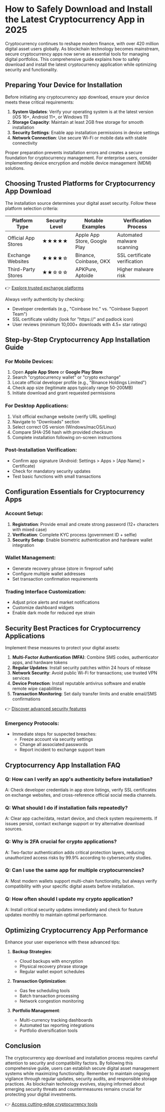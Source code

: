 # How to Safely Download and Install the Latest Cryptocurrency App in 2025

Cryptocurrency continues to reshape modern finance, with over 420 million digital asset users globally. As blockchain technology becomes mainstream, secure cryptocurrency apps now serve as essential tools for managing digital portfolios. This comprehensive guide explains how to safely download and install the latest cryptocurrency application while optimizing security and functionality.

## Preparing Your Device for Installation

Before initiating any cryptocurrency app download, ensure your device meets these critical requirements:

1. **System Updates**: Verify your operating system is at the latest version (iOS 16+, Android 11+, or Windows 11)
2. **Storage Capacity**: Maintain at least 2GB free storage for smooth installation
3. **Security Settings**: Enable app installation permissions in device settings
4. **Network Connection**: Use secure Wi-Fi or mobile data with stable connectivity

Proper preparation prevents installation errors and creates a secure foundation for cryptocurrency management. For enterprise users, consider implementing device encryption and mobile device management (MDM) solutions.

## Choosing Trusted Platforms for Cryptocurrency App Download

The installation source determines your digital asset security. Follow these platform selection criteria:

| Platform Type       | Security Level | Notable Examples         | Verification Process               |
|---------------------|----------------|--------------------------|------------------------------------|
| Official App Stores | ★★★★★          | Apple App Store, Google Play | Automated malware scanning         |
| Exchange Websites   | ★★★★☆          | Binance, Coinbase, OKX    | SSL certificate verification       |
| Third-Party Stores  | ★★☆☆☆          | APKPure, Aptoide          | Higher malware risk                |

👉 [Explore trusted exchange platforms](https://bit.ly/okx-bonus)

Always verify authenticity by checking:
- Developer credentials (e.g., "Coinbase Inc." vs. "Coinbase Support Team")
- SSL certificate validity (look for "https://" and padlock icon)
- User reviews (minimum 10,000+ downloads with 4.5+ star ratings)

## Step-by-Step Cryptocurrency App Installation Guide

### For Mobile Devices:
1. Open **Apple App Store** or **Google Play Store**
2. Search "cryptocurrency wallet" or "crypto exchange"
3. Locate official developer profile (e.g., "Binance Holdings Limited")
4. Check app size (legitimate apps typically range 50-200MB)
5. Initiate download and grant requested permissions

### For Desktop Applications:
1. Visit official exchange website (verify URL spelling)
2. Navigate to "Downloads" section
3. Select correct OS version (Windows/macOS/Linux)
4. Compare SHA-256 hash with provided checksum
5. Complete installation following on-screen instructions

### Post-Installation Verification:
- Confirm app signature (Android: Settings > Apps > [App Name] > Certificate)
- Check for mandatory security updates
- Test basic functions with small transactions

## Configuration Essentials for Cryptocurrency Apps

### Account Setup:
1. **Registration**: Provide email and create strong password (12+ characters with mixed case)
2. **Verification**: Complete KYC process (government ID + selfie)
3. **Security Setup**: Enable biometric authentication and hardware wallet integration

### Wallet Management:
- Generate recovery phrase (store in fireproof safe)
- Configure multiple wallet addresses
- Set transaction confirmation requirements

### Trading Interface Customization:
- Adjust price alerts and market notifications
- Customize dashboard widgets
- Enable dark mode for reduced eye strain

## Security Best Practices for Cryptocurrency Applications

Implement these measures to protect your digital assets:

1. **Multi-Factor Authentication (MFA)**: Combine SMS codes, authenticator apps, and hardware tokens
2. **Regular Updates**: Install security patches within 24 hours of release
3. **Network Security**: Avoid public Wi-Fi for transactions; use trusted VPN services
4. **Device Protection**: Install reputable antivirus software and enable remote wipe capabilities
5. **Transaction Monitoring**: Set daily transfer limits and enable email/SMS confirmations

👉 [Discover advanced security features](https://bit.ly/okx-bonus)

### Emergency Protocols:
- Immediate steps for suspected breaches: 
  - Freeze account via security settings
  - Change all associated passwords
  - Report incident to exchange support team

## Cryptocurrency App Installation FAQ

### Q: How can I verify an app's authenticity before installation?
A: Check developer credentials in app store listings, verify SSL certificates on exchange websites, and cross-reference official social media channels.

### Q: What should I do if installation fails repeatedly?
A: Clear app cache/data, restart device, and check system requirements. If issues persist, contact exchange support or try alternative download sources.

### Q: Why is 2FA crucial for crypto applications?
A: Two-factor authentication adds critical protection layers, reducing unauthorized access risks by 99.9% according to cybersecurity studies.

### Q: Can I use the same app for multiple cryptocurrencies?
A: Most modern wallets support multi-chain functionality, but always verify compatibility with your specific digital assets before installation.

### Q: How often should I update my crypto application?
A: Install critical security updates immediately and check for feature updates monthly to maintain optimal performance.

## Optimizing Cryptocurrency App Performance

Enhance your user experience with these advanced tips:

1. **Backup Strategies**: 
   - Cloud backups with encryption
   - Physical recovery phrase storage
   - Regular wallet export schedules

2. **Transaction Optimization**: 
   - Gas fee scheduling tools
   - Batch transaction processing
   - Network congestion monitoring

3. **Portfolio Management**: 
   - Multi-currency tracking dashboards
   - Automated tax reporting integrations
   - Portfolio diversification tools

## Conclusion

The cryptocurrency app download and installation process requires careful attention to security and compatibility factors. By following this comprehensive guide, users can establish secure digital asset management systems while maximizing functionality. Remember to maintain ongoing vigilance through regular updates, security audits, and responsible storage practices. As blockchain technology evolves, staying informed about emerging security threats and countermeasures remains crucial for protecting your digital investments.

👉 [Access cutting-edge cryptocurrency tools](https://bit.ly/okx-bonus)